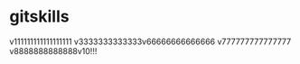 # gitskills
v111111111111111111
v3333333333333v66666666666666
v777777777777777
v8888888888888v10!!!


